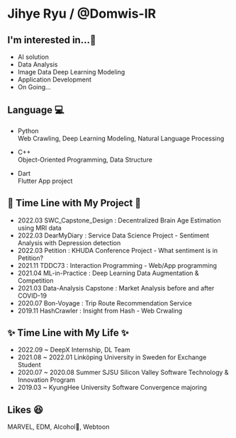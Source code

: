 # Jihye Ryu / @Domwis-IR

## I'm interested in...💙 
- AI solution  
- Data Analysis  
- Image Data Deep Learning Modeling
- Application Development  
- On Going...

## Language 💻
- Python  
    Web Crawling, Deep Learning Modeling, Natural Language Processing
    
- C++  
    Object-Oriented Programming, Data Structure
    
- Dart  
    Flutter App project

## 🌟 Time Line with My Project 🌟
- 2022.03 SWC_Capstone_Design : Decentralized Brain Age Estimation using MRI data
- 2022.03 DearMyDiary : Service Data Science Project - Sentiment Analysis with Depression detection  
- 2022.03 Petition : KHUDA Conference Project - What sentiment is in Petition?  
- 2021.11 TDDC73 : Interaction Programming - Web/App programming  
- 2021.04 ML-in-Practice : Deep Learning Data Augmentation & Competition
- 2021.03 Data-Analysis Capstone : Market Analysis before and after COVID-19
- 2020.07 Bon-Voyage : Trip Route Recommendation Service
- 2019.11 HashCrawler : Insight from Hash - Web Crwaling


## ✨ Time Line with My Life ✨
- 2022.09 ~ DeepX Internship, DL Team
- 2021.08 ~ 2022.01 Linköping University in Sweden for Exchange Student
- 2020.07 ~ 2020.08 Summer SJSU Silicon Valley Software Technology & Innovation Program
- 2019.03 ~ KyungHee University Software Convergence majoring

## Likes 😆
MARVEL, EDM, Alcohol🍻, Webtoon


<!--
**Domwis-IR/Domwis-IR** is a ✨ _special_ ✨ repository because its `README.md` (this file) appears on your GitHub profile.

Here are some ideas to get you started:

- 🔭 I’m currently working on ...
- 🌱 I’m currently learning ...
- 👯 I’m looking to collaborate on ...
- 🤔 I’m looking for help with ...
- 💬 Ask me about ...
- 📫 How to reach me: ...
- 😄 Pronouns: ...
- ⚡ Fun fact: ...
-->
